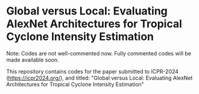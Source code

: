 # Global versus Local: Evaluating AlexNet Architectures for Tropical Cyclone Intensity Estimation 
Note: Codes are not well-commented now. Fully commented codes will be made available soon.

This repository contains codes for the paper submitted to ICPR-2024 (https://icpr2024.org/), and  titled: "Global versus Local: Evaluating AlexNet Architectures for Tropical Cyclone Intensity Estimation"  
